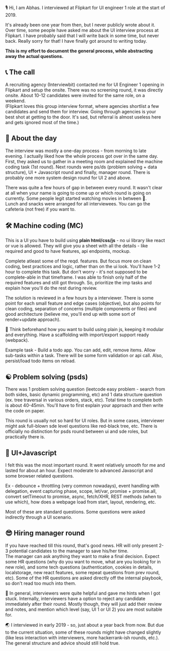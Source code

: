 
🎙️ Hi, I am Abhas. I interviewed at Flipkart for UI engineer 1 role at the start of 2019.  

It's already been one year from then, but I never publicly wrote about it. Over time, some people have asked me about the UI interview process at Flipkart. I have probably said that I will write back in some time, but never back. Really sorry for that! I have finally got around to writing today.

**This is my effort to document the general process, while abstracting away the actual questions.**

## 📞 The call
A recruiting agency (Interviewbit) contacted me for UI Engineer 1 opening in Flipkart and setup the onsite. There was no screening round, it was directly onsite. About 10-12 candidates were invited for the same role, on a weekend.  
(Flipkart loves this group interview format, where agencies shortlist a few candidates and send them for interview. Going through agencies is your best shot at getting to the door. It's sad, but referral is almost useless here and gets ignored most of the time.) 

## 📅 About the day
The interview was mostly a one-day process - from morning to late evening. I actually liked how the whole process got over in the same day. First, they asked us to gather in a meeting room and explained the machine coding task (1st round). Next rounds were ps/ds (problem solving + data structure), UI + Javascript round and finally, manager round. There is probably one more system design round for UI 2 and above.

There was quite a few hours of gap in between every round. It wasn't clear at all when your name is going to come up or which round is going on currently. Some people legit started watching movies in between 🍿.  
Lunch and snacks were arranged for all interviewees. You can go the cafeteria (not free) if you want to.

## 🛠 Machine coding (MC) 

This is a UI you have to build using **plain html/css/js** - no ui library like react or vue is allowed. They will give you a sheet with all the details - like required and good to have features, api endpoints, mockup. 
 
Complete atleast some of the reqd. features. But focus more on clean coding, best practices and logic, rather than on the ui look. You'll have 1-2 hour to complete this task. But don't worry - it's not supposed to be complete-able in that timeframe. I was able to finish only half of the required features and still got through. So, prioritize the imp tasks and explain how you'll do the rest during review.

The solution is reviewed in a few hours by a interviewer. There is some point for each small feature and edge cases (objective), but also points for clean coding, separation of concerns (multiple components or files) and good architecture (believe me, you'll end up with some sort of render+update approach).

🌟 Think beforehand how you want to build using plain js, keeping it modular and everything. Have a scaffolding with import/export support ready (webpack).

Example task - Build a todo app. You can add, edit, remove items. Allow sub-tasks within a task. There will be some form validation or api call. Also, persist/load todo items on reload. 

## ☯️ Problem solving (psds) 

There was 1 problem solving question (leetcode easy problem - search from both sides, basic dynamic programming, etc) and 1 data structure question (ex. tree traversal in various orders, stack, etc). Total time to complete both is about 40-45min. You'll have to first explain your approach and then write the code on paper.

This round is usually not so hard for UI roles. But in some cases, interviewer might ask full-blown sde level questions like red-black tree, etc. There is officially no distinction for psds round between ui and sde roles, but practically there is.

## 💛 UI+Javascript 

I felt this was the most important round. It went relatively smooth for me and lasted for about an hour. Expect moderate to advanced Javascript and some browser related questions.

Ex - debounce + throttling (very common nowadays), event handling with delegation, event capturing phase, scope, let/var, promise + promise.all, convert setTimeout to promise, async, fetch/XHR, REST methods (when to use which), how does a webpage load from start, layout, rendering, etc.

Most of these are standard questions. Some questions were asked indirectly through a UI scenario.  

## 😎 Hiring manager round

If you have reached till this round, that's good news. HR will only present 2-3 potential candidates to the manager to save his/her time.  
The manager can ask anything they want to make a final decision. Expect some HR questions (why do you want to move, what are you looking for in new role), and some tech questions (authentication, cookies in details, localstorage, new react features, some repeat questions from prev round, etc). Some of the HR questions are asked directly off the internal playbook, so don't read too much into them. 

🧶 In general, interviewers were quite helpful and gave me hints when I got stuck. Internally, interviewers have a option to reject any candidate immediately after their round. Mostly though, they will just add their review and notes, and mention which level (say, UI 1 or UI 2) you are most suitable for. 

🌏 I interviewed in early 2019 - so, just about a year back from now. But due to the current situation, some of these rounds might have changed slightly (like less interaction with interviewers, more hackerrank-ish rounds, etc.). The general structure and advice should still hold true.
<!--stackedit_data:
eyJoaXN0b3J5IjpbLTMwNjEwOTM1NSwxMjQ1NDUxNTA5LC04OT
k5MTA5NTIsNjExMjcyNDU2LDIwNjYzNjc3NzMsMjAzODUwOTAx
OSwxMTc3NDI1MTIxLC0xMzAxNTMyODkwLC05NzA4MDIxNTQsMT
Y0MDQzMjU4NF19
-->